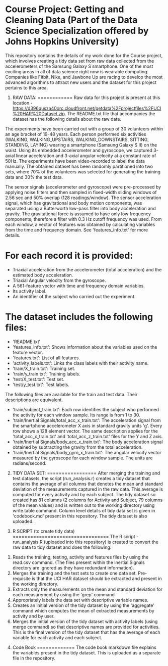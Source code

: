 Course Project: Getting and Cleaning Data (Part of the Data Science Specialization offered by Johns Hopkins University)
=======================================================================================================================
This repository contains the details of my work done for the Course project, which involves creating a tidy data set from raw data collected from the accelerometers of the Samsung Galaxy S smartphone. One of the most exciting areas in all of data science right now is wearable computing. Companies like Fitbit, Nike, and Jawbone Up are racing to develop the most advanced algorithms to attract new users and the dataset for this project pertains to this area.

1) RAW DATA:
============
Raw data for this project is present at this location - https://d396qusza40orc.cloudfront.net/getdata%2Fprojectfiles%2FUCI%20HAR%20Dataset.zip. The README.txt file that accompanies the dataset has the following details about the raw data.

The experiments have been carried out with a group of 30 volunteers within an age bracket of 19-48 years. Each person performed six activities (WALKING, WALKING_UPSTAIRS, WALKING_DOWNSTAIRS, SITTING, STANDING, LAYING) wearing a smartphone (Samsung Galaxy S II) on the waist. Using its embedded accelerometer and gyroscope, we captured 3-axial linear acceleration and 3-axial angular velocity at a constant rate of 50Hz. The experiments have been video-recorded to label the data manually. The obtained dataset has been randomly partitioned into two sets, where 70% of the volunteers was selected for generating the training data and 30% the test data. 

The sensor signals (accelerometer and gyroscope) were pre-processed by applying noise filters and then sampled in fixed-width sliding windows of 2.56 sec and 50% overlap (128 readings/window). The sensor acceleration signal, which has gravitational and body motion components, was separated using a Butterworth low-pass filter into body acceleration and gravity. The gravitational force is assumed to have only low frequency components, therefore a filter with 0.3 Hz cutoff frequency was used. From each window, a vector of features was obtained by calculating variables from the time and frequency domain. See 'features_info.txt' for more details. 

For each record it is provided:
======================================
- Triaxial acceleration from the accelerometer (total acceleration) and the estimated body acceleration.
- Triaxial Angular velocity from the gyroscope. 
- A 561-feature vector with time and frequency domain variables. 
- Its activity label. 
- An identifier of the subject who carried out the experiment.

The dataset includes the following files:
=========================================
- 'README.txt'
- 'features_info.txt': Shows information about the variables used on the feature vector.
- 'features.txt': List of all features.
- 'activity_labels.txt': Links the class labels with their activity name.
- 'train/X_train.txt': Training set.
- 'train/y_train.txt': Training labels.
- 'test/X_test.txt': Test set.
- 'test/y_test.txt': Test labels.

The following files are available for the train and test data. Their descriptions are equivalent. 
- 'train/subject_train.txt': Each row identifies the subject who performed the activity for each window sample. Its range is from 1 to 30. 
- 'train/Inertial Signals/total_acc_x_train.txt': The acceleration signal from the smartphone accelerometer X axis in standard gravity units 'g'. Every row shows a 128 element vector. The same description applies for the 'total_acc_x_train.txt' and 'total_acc_z_train.txt' files for the Y and Z axis. 
- 'train/Inertial Signals/body_acc_x_train.txt': The body acceleration signal obtained by subtracting the gravity from the total acceleration. 
- 'train/Inertial Signals/body_gyro_x_train.txt': The angular velocity vector measured by the gyroscope for each window sample. The units are radians/second. 

2) TIDY DATA SET:
=================
After merging the training and test datasets, the script (run_analysis.r) creates a tidy dataset that contains the average of all columns that denotes the mean and standard deviation of the measurements captured in the raw data. This average is computed for every activity and by each subject. The tidy dataset so created has 81 columns (2 columns for Activity and Subject, 79 columns of the mean values) and is written out to the working directory using write.table command. Column level details of tidy data set is given in 'codebook.md' present in this repository. The tidy dataset is also uploaded.

3) R SCRIPT (to create tidy data)
=================================
The R script - run_analysis.R (uploaded into this repository) is created to convert the raw data to tidy dataset and does the following:

1. Reads the training, testing, activity and features files by using the read.csv command. (The files present within the Inertial Signals directory are ignored as they have redundant information).
2. Merges the training and the test sets to create one data set. Pre-requisite is that the UCI HAR dataset should be extracted and present in the working directory.
3. Extracts only the measurements on the mean and standard deviation for each measurement by using the 'grep' command
4. Appropriately labels the data set with descriptive variable names.
5. Creates an initial version of the tidy dataset by using the 'aggregate' command which computes the mean of extracted measurements by activity and by user.
6. Merges the initial version of the tidy dataset with activity labels (using merge command) so that descriptive names are provided for activities. This is the final version of the tidy dataset that has the average of each variable for each activity and each subject.

4) Code Book
=============
The code book markdown file explains the variables present in the tidy dataset. This is uploaded as a separate file in the repository.